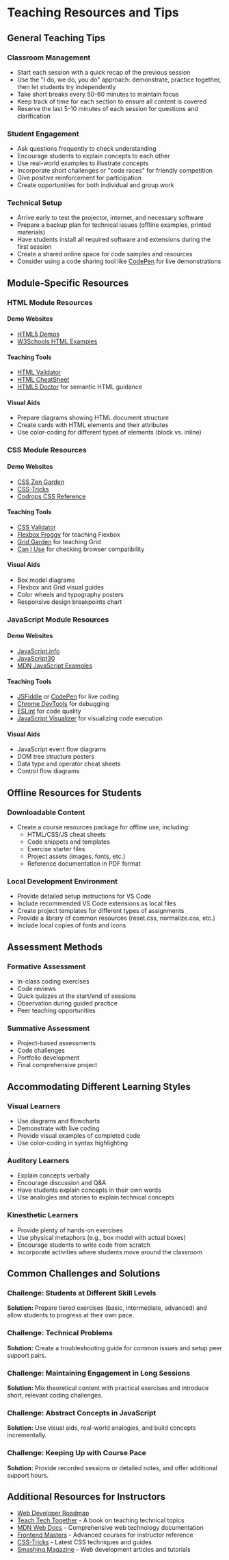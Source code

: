 # Teaching Resources and Tips

## General Teaching Tips

### Classroom Management
- Start each session with a quick recap of the previous session
- Use the "I do, we do, you do" approach: demonstrate, practice together, then let students try independently
- Take short breaks every 50-60 minutes to maintain focus
- Keep track of time for each section to ensure all content is covered
- Reserve the last 5-10 minutes of each session for questions and clarification

### Student Engagement
- Ask questions frequently to check understanding
- Encourage students to explain concepts to each other
- Use real-world examples to illustrate concepts
- Incorporate short challenges or "code races" for friendly competition
- Give positive reinforcement for participation
- Create opportunities for both individual and group work

### Technical Setup
- Arrive early to test the projector, internet, and necessary software
- Prepare a backup plan for technical issues (offline examples, printed materials)
- Have students install all required software and extensions during the first session
- Create a shared online space for code samples and resources
- Consider using a code sharing tool like [CodePen](https://codepen.io/) for live demonstrations

## Module-Specific Resources

### HTML Module Resources

#### Demo Websites
- [HTML5 Demos](https://html5demos.com/)
- [W3Schools HTML Examples](https://www.w3schools.com/html/html_examples.asp)

#### Teaching Tools
- [HTML Validator](https://validator.w3.org/)
- [HTML CheatSheet](https://htmlcheatsheet.com/)
- [HTML5 Doctor](http://html5doctor.com/) for semantic HTML guidance

#### Visual Aids
- Prepare diagrams showing HTML document structure
- Create cards with HTML elements and their attributes
- Use color-coding for different types of elements (block vs. inline)

### CSS Module Resources

#### Demo Websites
- [CSS Zen Garden](http://www.csszengarden.com/)
- [CSS-Tricks](https://css-tricks.com/)
- [Codrops CSS Reference](https://tympanus.net/codrops/css_reference/)

#### Teaching Tools
- [CSS Validator](https://jigsaw.w3.org/css-validator/)
- [Flexbox Froggy](https://flexboxfroggy.com/) for teaching Flexbox
- [Grid Garden](https://cssgridgarden.com/) for teaching Grid
- [Can I Use](https://caniuse.com/) for checking browser compatibility

#### Visual Aids
- Box model diagrams
- Flexbox and Grid visual guides
- Color wheels and typography posters
- Responsive design breakpoints chart

### JavaScript Module Resources

#### Demo Websites
- [JavaScript.info](https://javascript.info/)
- [JavaScript30](https://javascript30.com/)
- [MDN JavaScript Examples](https://developer.mozilla.org/en-US/docs/Web/JavaScript/Examples)

#### Teaching Tools
- [JSFiddle](https://jsfiddle.net/) or [CodePen](https://codepen.io/) for live coding
- [Chrome DevTools](https://developers.google.com/web/tools/chrome-devtools) for debugging
- [ESLint](https://eslint.org/) for code quality
- [JavaScript Visualizer](https://javascriptvisualizer.com/) for visualizing code execution

#### Visual Aids
- JavaScript event flow diagrams
- DOM tree structure posters
- Data type and operator cheat sheets
- Control flow diagrams

## Offline Resources for Students

### Downloadable Content
- Create a course resources package for offline use, including:
  - HTML/CSS/JS cheat sheets
  - Code snippets and templates
  - Exercise starter files
  - Project assets (images, fonts, etc.)
  - Reference documentation in PDF format

### Local Development Environment
- Provide detailed setup instructions for VS Code
- Include recommended VS Code extensions as local files
- Create project templates for different types of assignments
- Provide a library of common resources (reset.css, normalize.css, etc.)
- Include local copies of fonts and icons

## Assessment Methods

### Formative Assessment
- In-class coding exercises
- Code reviews
- Quick quizzes at the start/end of sessions
- Observation during guided practice
- Peer teaching opportunities

### Summative Assessment
- Project-based assessments
- Code challenges
- Portfolio development
- Final comprehensive project

## Accommodating Different Learning Styles

### Visual Learners
- Use diagrams and flowcharts
- Demonstrate with live coding
- Provide visual examples of completed code
- Use color-coding in syntax highlighting

### Auditory Learners
- Explain concepts verbally
- Encourage discussion and Q&A
- Have students explain concepts in their own words
- Use analogies and stories to explain technical concepts

### Kinesthetic Learners
- Provide plenty of hands-on exercises
- Use physical metaphors (e.g., box model with actual boxes)
- Encourage students to write code from scratch
- Incorporate activities where students move around the classroom

## Common Challenges and Solutions

### Challenge: Students at Different Skill Levels
**Solution:** Prepare tiered exercises (basic, intermediate, advanced) and allow students to progress at their own pace.

### Challenge: Technical Problems
**Solution:** Create a troubleshooting guide for common issues and setup peer support pairs.

### Challenge: Maintaining Engagement in Long Sessions
**Solution:** Mix theoretical content with practical exercises and introduce short, relevant coding challenges.

### Challenge: Abstract Concepts in JavaScript
**Solution:** Use visual aids, real-world analogies, and build concepts incrementally.

### Challenge: Keeping Up with Course Pace
**Solution:** Provide recorded sessions or detailed notes, and offer additional support hours.

## Additional Resources for Instructors

- [Web Developer Roadmap](https://roadmap.sh/frontend)
- [Teach Tech Together](https://teachtogether.tech/) - A book on teaching technical topics
- [MDN Web Docs](https://developer.mozilla.org/en-US/) - Comprehensive web technology documentation
- [Frontend Masters](https://frontendmasters.com/) - Advanced courses for instructor reference
- [CSS-Tricks](https://css-tricks.com/) - Latest CSS techniques and guides
- [Smashing Magazine](https://www.smashingmagazine.com/) - Web development articles and tutorials